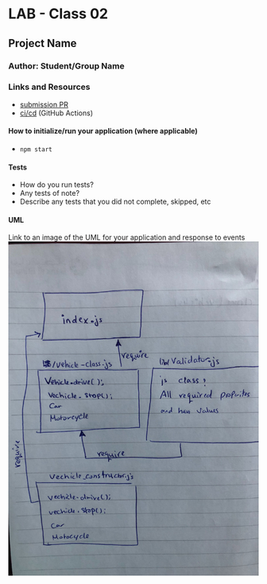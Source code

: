 # LAB - Class 02
## Project Name

### Author: Student/Group Name

### Links and Resources

- [submission PR](https://github.com/401-advanced-javascript-muna/lab-02/pull/1)
- [ci/cd](https://github.com/401-advanced-javascript-muna/lab-02/actions) (GitHub Actions)



#### How to initialize/run your application (where applicable)

-  `npm start`

#### Tests

- How do you run tests?
- Any tests of note?
- Describe any tests that you did not complete, skipped, etc

#### UML

Link to an image of the UML for your application and response to events
![](UML.jpg)
